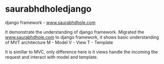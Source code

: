 # saurabhdholedjango
django framework - www.saurabhdhole.com

It demonstrate the understanding of django framework.
Migrated the www.saurabhdhole.com to django framework, it shows basic understanding of MVT architecture
M -  Model
V - View 
T - Template

It is simillar to MVC, only difference here is it views handle the incoming the request and interact with model and template.

